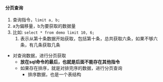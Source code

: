 


#### 分页查询	
1. 查询指令，`limit a, b;`
2. a为偏移量，b为要获取的数据量
3. 比如: `select * from demo limit 10, 6;`	
   1. 表示从第十条数据开始获取，包括第十条，总共获取六条，如果不够六条，有几条获取几条

- 对查询数据，进行分页获取
  - **放在sql命令的最后，也就是后面不能存在其他指令**
  - 如果存在排序，就是对排完序的数据，进行分页查询
    - 排序数据，也是一个表结构
